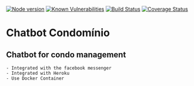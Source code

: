 [![Node version](https://img.shields.io/node/v/chatbot-condominio.svg?style=flat)](http://nodejs.org/download/)
[![Known Vulnerabilities](https://snyk.io/test/github/dwyl/hapi-auth-jwt2/badge.svg?targetFile=package.json)](https://snyk.io/test/github/dwyl/hapi-auth-jwt2?targetFile=package.json)
[![Build Status](https://travis-ci.org/sdo-anderson/chatbot-condominio.svg?branch=rev-1.0.0)](https://travis-ci.org/sdo-anderson/chatbot-condominio)
[![Coverage Status](https://coveralls.io/repos/github/sdo-anderson/chatbot-condominio/badge.png?branch=rev-1.0.0)](https://coveralls.io/github/sdo-anderson/chatbot-condominio?branch=rev-1.0.0)

# Chatbot Condomínio

## Chatbot for condo management

    - Integrated with the facebook messenger
    - Integrated with Heroku
    - Use Docker Container
